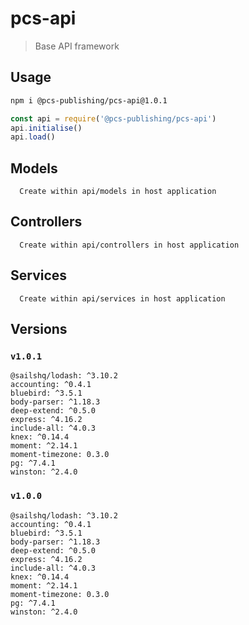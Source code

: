 # pcs-api

> Base API framework

## Usage

```sh
npm i @pcs-publishing/pcs-api@1.0.1
```

```javascript
const api = require('@pcs-publishing/pcs-api')
api.initialise()
api.load()
```

## Models

```text
  Create within api/models in host application
```

## Controllers

```text
  Create within api/controllers in host application
```

## Services

```text
  Create within api/services in host application
```

## Versions

### `v1.0.1`

```text
@sailshq/lodash: ^3.10.2
accounting: ^0.4.1
bluebird: ^3.5.1
body-parser: ^1.18.3
deep-extend: ^0.5.0
express: ^4.16.2
include-all: ^4.0.3
knex: ^0.14.4
moment: ^2.14.1
moment-timezone: 0.3.0
pg: ^7.4.1
winston: ^2.4.0
```

### `v1.0.0`

```text
@sailshq/lodash: ^3.10.2
accounting: ^0.4.1
bluebird: ^3.5.1
body-parser: ^1.18.3
deep-extend: ^0.5.0
express: ^4.16.2
include-all: ^4.0.3
knex: ^0.14.4
moment: ^2.14.1
moment-timezone: 0.3.0
pg: ^7.4.1
winston: ^2.4.0
```
